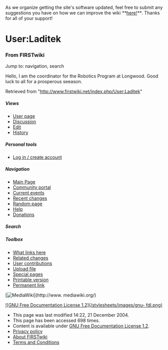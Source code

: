 As we organize getting the site's software updated, feel free to submit any
suggestions you have on how we can improve the wiki
_**_[here!](/index.php/User:Hallry/Suggestions "User:Hallry/Suggestions"
)_**_. Thanks for all of your support!

# User:Laditek

### From FIRSTwiki

Jump to: navigation, search

Hello, I am the coordinator for the Robotics Program at Longwood. Good luck to
all for a prosperous seeason.

Retrieved from "<http://www.firstwiki.net/index.php/User:Laditek>"

##### Views

  * [User page](/index.php/User:Laditek)
  * [Discussion](/index.php/User_talk:Laditek)
  * [Edit](/index.php?title=User:Laditek&action=edit)
  * [History](/index.php?title=User:Laditek&action=history)

##### Personal tools

  * [Log in / create account](/index.php?title=Special:Userlogin&returnto=User:Laditek)

[](/index.php/Main_Page "Main Page" )

##### Navigation

  * [Main Page](/index.php/Main_Page)
  * [Community portal](/index.php/FIRSTwiki:Community_portal)
  * [Current events](/index.php/Current_events)
  * [Recent changes](/index.php/Special:Recentchanges)
  * [Random page](/index.php/Special:Random)
  * [Help](/index.php/FIRSTwiki:Help)
  * [Donations](/index.php/FIRSTwiki:Site_support)

##### Search



##### Toolbox

  * [What links here](/index.php/Special:Whatlinkshere/User:Laditek)
  * [Related changes](/index.php/Special:Recentchangeslinked/User:Laditek)
  * [User contributions](/index.php/Special:Contributions/Laditek)
  * [Upload file](/index.php/Special:Upload)
  * [Special pages](/index.php/Special:Specialpages)
  * [Printable version](/index.php?title=User:Laditek&printable=yes)
  * [Permanent link](/index.php?title=User:Laditek&oldid=39949)

[![MediaWiki](/skins/common/images/poweredby_mediawiki_88x31.png)](http://www.
mediawiki.org/)

[![GNU Free Documentation License 1.2](/stylesheets/images/gnu-
fdl.png)](http://www.gnu.org/copyleft/fdl.html)

  * This page was last modified 14:22, 21 December 2004.
  * This page has been accessed 698 times.
  * Content is available under [GNU Free Documentation License 1.2](http://www.gnu.org/copyleft/fdl.html "http://www.gnu.org/copyleft/fdl.html" ).
  * [Privacy policy](/index.php/FIRSTwiki:Privacy_policy "FIRSTwiki:Privacy policy" )
  * [About FIRSTwiki](/index.php/FIRSTwiki:About "FIRSTwiki:About" )
  * [Terms and Conditions](/index.php/FIRSTwiki:Terms_and_conditions "FIRSTwiki:Terms and conditions" )

